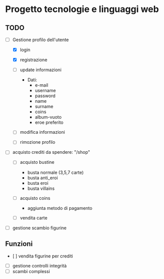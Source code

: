 # Progetto tecnologie e linguaggi web

## TODO

- [ ] Gestione profilo dell'utente

  - [x] login
  - [x] registrazione
  - [ ] update informazioni

    - Dati:
      - e-mail
      - username
      - password
      - name
      - surname
      - coins
      - album-vuoto
      - eroe preferito

  - [ ] modifica informazioni
  - [ ] rimozione profilo

- [ ] acquisto crediti da spendere: "/shop"
  - [ ] acquisto bustine
    - busta normale (3,5,7 carte)
    - busta anti_eroi
    - busta eroi
    - busta villains
  
  - [ ] acquisto coins
    - aggiunta metodo di pagamento
  
  - [ ] vendita carte
- [ ] gestione scambio figurine

## Funzioni

- [ ] vendita figurine per crediti
- [ ] gestione controlli integrità
- [ ] scambi complessi
